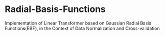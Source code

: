 # Radial-Basis-Functions
Implementation of Linear Transformer based on Gaussian Radial Basis Functions(RBF), in the Context of Data Normalization and Cross-validation
